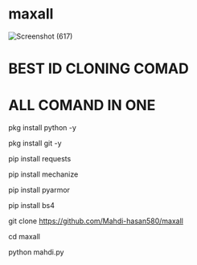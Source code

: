 # maxall
![Screenshot (617)](https://user-images.githubusercontent.com/103421319/172657355-d40c018e-1490-4381-984a-6a5c669b1a33.png)

# BEST ID CLONING COMAD
# ALL COMAND IN ONE


pkg install python -y

pkg install git -y

pip install requests 

pip install mechanize

pip install pyarmor

pip install bs4

git clone https://github.com/Mahdi-hasan580/maxall

cd maxall

python mahdi.py
